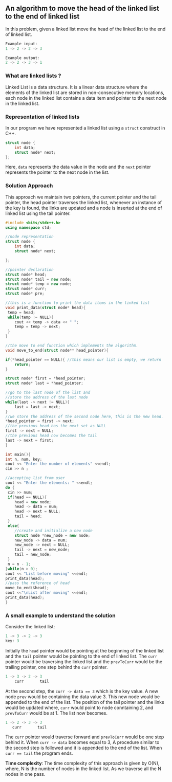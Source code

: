 ## An algorithm to move the head of the linked list to the end of linked list
In this problem, given a linked list move the head of the linked list to the end of linked list.

```cpp
Example input:
1 -> 2 -> 2 -> 3

Example output:
2 -> 2 -> 3 -> 1
```

### What are linked lists ?
Linked List is a data structure. It is a linear data structure where the elements of the linked list are stored in non-consecutive
memory locations, each node in the linked list contains a data item and pointer to the next node in the linked list.

### Representation of linked lists
In our program we have represented a linked list using a `struct` construct in C++.
```cpp
struct node {
    int data;
    struct node* next;
};
```
Here, `data` represents the data value in the node and the `next` pointer represents the pointer to the next node in the list.

### Solution Approach
This approach we maintain two pointers, the current pointer and the tail pointer, the head pointer traverses the linked list, whenever an instance of the key is found, the links are updated and a node is inserted at the end of linked list using the tail pointer.

```cpp
#include <bits/stdc++.h>
using namespace std;

//node representation
struct node {
    int data;
    struct node* next;

};

//pointer declaration
struct node* head;
struct node* tail = new node;
struct node* temp = new node;
struct node* curr;
struct node* pre;

//this is a function to print the data items in the linked list
void print_data(struct node* head){
 temp = head;
 while(temp != NULL){
    cout << temp -> data << " ";
    temp = temp -> next;
 }
}

//the move to end function which implements the algorithm.
void move_to_end(struct node** head_pointer){

if(*head_pointer == NULL){ //this means our list is empty, we return
    return;
}

struct node* first = *head_pointer;
struct node* last = *head_pointer;

//go to the last node of the list and
//store the address of the last node
while(last -> next != NULL){
    last = last -> next;
}
//we store the address of the second node here, this is the new head.
*head_pointer = first -> next;
//the previous head has the next set as NULL
first -> next = NULL;
//the previous head now becomes the tail
last -> next = first;
}

int main(){
int n, num, key;
cout << "Enter the number of elements" <<endl;
cin >> n ;

//accepting list from user
cout << "Enter the elements: " <<endl;
do {
 cin >> num;
 if(head == NULL){
    head = new node;
    head -> data = num;
    head -> next = NULL;
    tail = head;
 }
 else{
    //create and initialize a new node
    struct node *new_node = new node;
    new_node -> data = num;
    new_node -> next = NULL;
    tail -> next = new_node;
    tail = new_node;
 }
 n = n - 1;
}while(n > 0);
cout << "List before moving" <<endl;
print_data(head);
//pass the reference of head
move_to_end(&head);
cout <<"\nList after moving" <<endl;
print_data(head);
}

```

### A small example to understand the solution

Consider the linked list:
```cpp
1 -> 3 -> 2 -> 3
key: 3
```
Initially the `head` pointer would be pointing at the beginning of the linked list and the `tail` pointer would be pointing to the end of linked list.
The `curr` pointer would be traversing the linked list and the `prevToCurr` would be the trailing pointer, one step behind the `curr` pointer.

```cpp
1 -> 3 -> 2 -> 3
    curr       tail
```
At the second step, the `curr -> data == 3` which is the key value. A new node `prev` would be containing the data value 3. This new node would be appended to the end of the list. The position of the tail pointer and the links would be updated where, `curr` would point to node conntaining 2, and `prevToCurr` would be at 1.
The list now becomes.
```cpp
1 -> 2 -> 3 -> 3
   curr       tail
```
The `curr` pointer would traverse forward and `prevToCurr` would be one step behind it. When `curr -> data` becomes equal to 3, A procedure similar to the second step is followed and it is appended to the end of the list.
When `curr == tail` the program ends.
<br/>

__Time complexity__: The time complexity of this approach is given by O(N), where, N is the number of nodes in the linked list. As we traverse all the N nodes in one pass.
